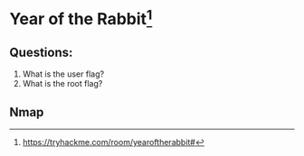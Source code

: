 # Year of the Rabbit[^1]
## Questions:
1. What is the user flag? <br />
2. What is the root flag? <br />
## Nmap




[^1]:https://tryhackme.com/room/yearoftherabbit#
